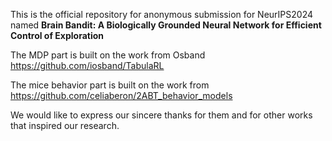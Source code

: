 This is the official repository for anonymous submission for NeurIPS2024 named **Brain Bandit: A Biologically Grounded Neural Network for Efficient Control of Exploration**

The MDP part is built on the work from Osband https://github.com/iosband/TabulaRL

The mice behavior part is built on the work from https://github.com/celiaberon/2ABT_behavior_models

We would like to express our sincere thanks for them and for other works that inspired our research. 
